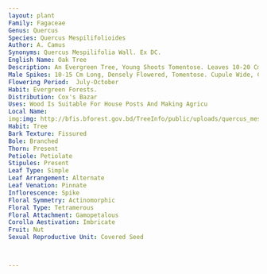 ```yaml
---
layout: plant
Family: Fagaceae
Genus: Quercus
Species: Quercus Mespilifolioides
Author: A. Camus
Synonyms: Quercus Mespilifolia Wall. Ex DC.
English Name: Oak Tree
Description: An Evergreen Tree, Young Shoots Tomentose. Leaves 10-20 Cm Long, Oblong To Oblong-lanceolate, Coarsely Serrate, Glossy Above, Opaque And Paler Beneath, Glabrous Or Hairy Along Midrib Beneath, Petioles 1.0-1.5 Cm Long, Pubescent. 
Male Spikes: 10-15 Cm Long, Densely Flowered, Tomentose. Cupule Wide, C 2.5-3.0 Cm Wide And Nearly As Deep, Greyish-velvety, Enclosing More Than Half Of The Nut. Fruit A Nut, C 2.5 Cm Wide, Depressed, Globose, Hardly Exserted, Smooth And Glossy.
Flowering Period:  July-October
Habit: Evergreen Forests.
Distribution: Cox's Bazar
Uses: Wood Is Suitable For House Posts And Making Agricu
Local Name: 
img:img: http://bfis.bforest.gov.bd/TreeInfo/public/uploads/quercus_mespilifolioides1.gif
Habit: Tree
Bark Texture: Fissured
Bole: Branched
Thorn: Present
Petiole: Petiolate
Stipules: Present
Leaf Type: Simple
Leaf Arrangement: Alternate
Leaf Venation: Pinnate
Inflorescence: Spike
Floral Symmetry: Actinomorphic
Floral Type: Tetramerous
Floral Attachment: Gamopetalous
Corolla Aestivation: Imbricate
Fruit: Nut
Sexual Reproductive Unit: Covered Seed



---
```


